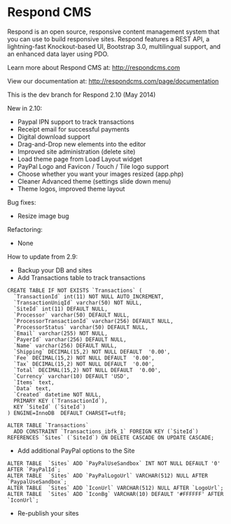 Respond CMS
===========

Respond is an open source, responsive content management system that you can use to build responsive sites. Respond features a REST API, a lightning-fast Knockout-based UI, Bootstrap 3.0, multilingual support, and an enhanced data layer using PDO. 

Learn more about Respond CMS at: http://respondcms.com

View our documentation at: http://respondcms.com/page/documentation

This is the dev branch for Respond 2.10 (May 2014)

New in 2.10:
- Paypal IPN support to track transactions
- Receipt email for successful payments
- Digital download support
- Drag-and-Drop new elements into the editor
- Improved site administration (delete site)
- Load theme page from Load Layout widget
- PayPal Logo and Favicon / Touch / Tile logo support
- Choose whether you want your images resized (app.php)
- Cleaner Advanced theme (settings slide down menu)
- Theme logos, improved theme layout

Bug fixes:
- Resize image bug

Refactoring:
- None

How to update from 2.9:
- Backup your DB and sites
- Add Transactions table to track transactions

```
CREATE TABLE IF NOT EXISTS `Transactions` (
  `TransactionId` int(11) NOT NULL AUTO_INCREMENT,
  `TransactionUniqId` varchar(50) NOT NULL,
  `SiteId` int(11) DEFAULT NULL,
  `Processor` varchar(50) DEFAULT NULL,
  `ProcessorTransactionId` varchar(256) DEFAULT NULL,
  `ProcessorStatus` varchar(50) DEFAULT NULL,
  `Email` varchar(255) NOT NULL,
  `PayerId` varchar(256) DEFAULT NULL,
  `Name` varchar(256) DEFAULT NULL,
  `Shipping` DECIMAL(15,2) NOT NULL DEFAULT  '0.00',
  `Fee` DECIMAL(15,2) NOT NULL DEFAULT  '0.00',
  `Tax` DECIMAL(15,2) NOT NULL DEFAULT  '0.00',
  `Total` DECIMAL(15,2) NOT NULL DEFAULT  '0.00',
  `Currency` varchar(10) DEFAULT 'USD',
  `Items` text,
  `Data` text,
  `Created` datetime NOT NULL,
  PRIMARY KEY (`TransactionId`),
  KEY `SiteId` (`SiteId`)
) ENGINE=InnoDB  DEFAULT CHARSET=utf8;

ALTER TABLE `Transactions`
  ADD CONSTRAINT `Transactions_ibfk_1` FOREIGN KEY (`SiteId`) REFERENCES `Sites` (`SiteId`) ON DELETE CASCADE ON UPDATE CASCADE;
```
- Add additional PayPal options to the Site
```
ALTER TABLE  `Sites` ADD `PayPalUseSandbox` INT NOT NULL DEFAULT '0' AFTER `PayPalId`;
ALTER TABLE  `Sites` ADD `PayPalLogoUrl` VARCHAR(512) NULL AFTER `PaypalUseSandbox`;
ALTER TABLE  `Sites` ADD `IconUrl` VARCHAR(512) NULL AFTER `LogoUrl`;
ALTER TABLE  `Sites` ADD `IconBg` VARCHAR(10) DEFAULT '#FFFFFF' AFTER `IconUrl`;
```

- Re-publish your sites




